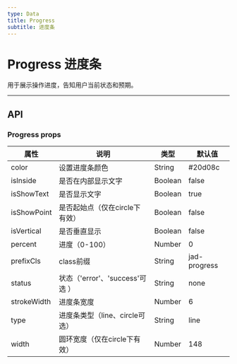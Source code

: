 ```yaml
---
type: Data
title: Progress
subtitle: 进度条
---
```

# Progress 进度条

用于展示操作进度，告知用户当前状态和预期。



---

## API

### Progress props

| 属性      | 说明                   | 类型       | 默认值 |
|-----------|-------------------------|------------|--------|
| color | 设置进度条颜色 | String | #20d08c|
| isInside | 是否在内部显示文字 | Boolean | false |
| isShowText | 是否显示文字 | Boolean | true |
| isShowPoint | 是否起始点（仅在circle下有效） | Boolean | false |
| isVertical | 是否垂直显示 | Boolean | false |
| percent | 进度（0-100）  | Number | 0 |
| prefixCls | class前缀  | String | jad-progress |
| status | 状态（'error'、'success'可选 ）  | String | none |
| strokeWidth | 进度条宽度  | Number | 6 |
| type | 进度条类型（line、circle可选）  | String | line |
| width | 圆环宽度（仅在circle下有效）  | Number | 148 |